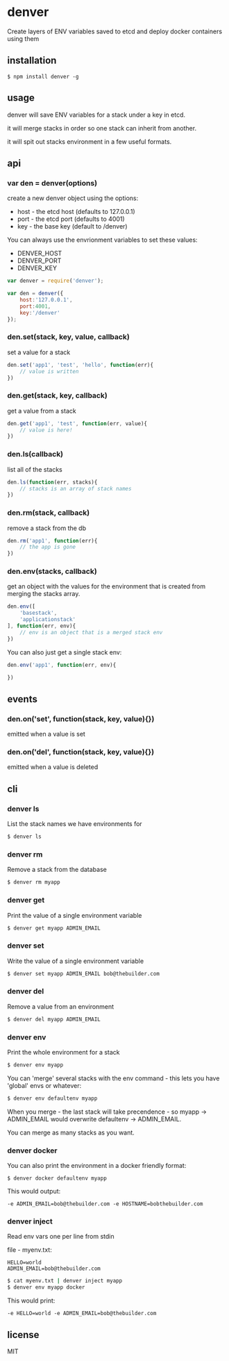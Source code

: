 denver
======

Create layers of ENV variables saved to etcd and deploy docker containers using them

## installation

```
$ npm install denver -g
```

## usage

denver will save ENV variables for a stack under a key in etcd.

it will merge stacks in order so one stack can inherit from another.

it will spit out stacks environment in a few useful formats.

## api

### var den = denver(options)

create a new denver object using the options:

 * host - the etcd host (defaults to 127.0.0.1)
 * port - the etcd port (defaults to 4001)
 * key - the base key (default to /denver)

You can always use the envrionment variables to set these values:

 * DENVER_HOST
 * DENVER_PORT
 * DENVER_KEY

```js
var denver = require('denver');

var den = denver({
	host:'127.0.0.1',
	port:4001,
	key:'/denver'
});
```

### den.set(stack, key, value, callback)

set a value for a stack

```js
den.set('app1', 'test', 'hello', function(err){
	// value is written
})
```

### den.get(stack, key, callback)

get a value from a stack

```js
den.get('app1', 'test', function(err, value){
	// value is here!
})
```

### den.ls(callback)

list all of the stacks

```js
den.ls(function(err, stacks){
	// stacks is an array of stack names
})
```

### den.rm(stack, callback)

remove a stack from the db

```js
den.rm('app1', function(err){
	// the app is gone
})
```

### den.env(stacks, callback)

get an object with the values for the environment that is created from merging the stacks array.

```js
den.env([
	'basestack',
	'applicationstack'
], function(err, env){
	// env is an object that is a merged stack env
})
```

You can also just get a single stack env:


```js
den.env('app1', function(err, env){

})
```

## events

### den.on('set', function(stack, key, value){})

emitted when a value is set

### den.on('del', function(stack, key, value){})

emitted when a value is deleted

## cli

### denver ls

List the stack names we have environments for

```bash
$ denver ls
```

### denver rm

Remove a stack from the database

```bash
$ denver rm myapp
```

### denver get <stack> <var>

Print the value of a single environment variable

```bash
$ denver get myapp ADMIN_EMAIL
```

### denver set <stack> <var> <value>

Write the value of a single environment variable

```bash
$ denver set myapp ADMIN_EMAIL bob@thebuilder.com
```

### denver del <stack> <var>

Remove a value from an environment

```bash
$ denver del myapp ADMIN_EMAIL
```

### denver env <stack> <stack>

Print the whole environment for a stack

```bash
$ denver env myapp
```

You can 'merge' several stacks with the env command - this lets you have 'global' envs or whatever:

```bash
$ denver env defaultenv myapp
```

When you merge - the last stack will take precendence - so myapp -> ADMIN_EMAIL would overwrite defaultenv -> ADMIN_EMAIL.

You can merge as many stacks as you want.

### denver docker <stack> <stack>

You can also print the environment in a docker friendly format:

```
$ denver docker defaultenv myapp
```

This would output:

```
-e ADMIN_EMAIL=bob@thebuilder.com -e HOSTNAME=bobthebuilder.com
```

### denver inject <stack>

Read env vars one per line from stdin

file - myenv.txt:

```
HELLO=world
ADMIN_EMAIL=bob@thebuilder.com
```

``` bash
$ cat myenv.txt | denver inject myapp
$ denver env myapp docker
```

This would print:

```
-e HELLO=world -e ADMIN_EMAIL=bob@thebuilder.com
```




## license

MIT